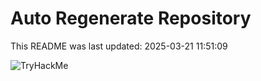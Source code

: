 # Auto Regenerate Repository

This README was last updated: 2025-03-21 11:51:09

 ![TryHackMe](https://tryhackme.com/badge/533634)